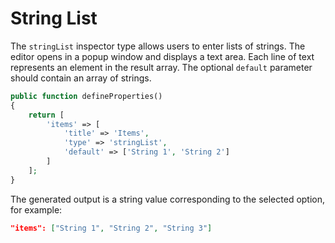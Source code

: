# String List

The `stringList` inspector type allows users to enter lists of strings. The editor opens in a popup window and displays a text area. Each line of text represents an element in the result array. The optional `default` parameter should contain an array of strings.

```php
public function defineProperties()
{
    return [
        'items' => [
            'title' => 'Items',
            'type' => 'stringList',
            'default' => ['String 1', 'String 2']
        ]
    ];
}
```

The generated output is a string value corresponding to the selected option, for example:

```json
"items": ["String 1", "String 2", "String 3"]
```
